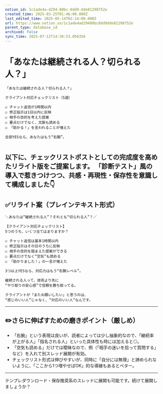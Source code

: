 ```yaml
---
notion_id: 1c1ade4a-d294-80bc-8dd9-dde81298752e
created_time: 2025-03-25T01:46:00.000Z
last_edited_time: 2025-05-14T02:14:00.000Z
url: https://www.notion.so/1c1ade4ad29480bc8dd9dde81298752e
parent_type: database_id
archived: False
sync_time: 2025-07-12T14:36:53.056356
---
```


# 「あなたは継続される人？切られる人？」

```plain text
「あなたは継続される人？切られる人？」

クライアント対応チェックリスト（5選）

☑️ チャット返信が1時間以内
☑️ 修正指示は1日以内に反映
☑️ 相手の目的を考えた提案
☑️ 要点だけでなく、文脈も読める
☑️ 「助かる！」を言われることが増えた

全部YESなら、あなたはもう“右腕”。


```
以下に、チェックリストポストとしての完成度を高めたリライト版をご提案します。
「診断テスト」風の導入で惹きつけつつ、共感・再現性・保存性を意識して構成しました👇
---
## ✅リライト案（プレインテキスト形式）
```plain text
＼あなたは“継続される人”？それとも“切られる人”？／

【クライアント対応チェックリスト】
5つのうち、いくつ当てはまりますか？

☑️ チャット返信は基本1時間以内
☑️ 修正指示はその日のうちに反映
☑️ 相手の目的を踏まえた提案ができる
☑️ 要点だけでなく“空気”も読める
☑️ 「助かりました！」の一言が増えた

3つ以上YESなら、対応力はもう“右腕レベル”。

継続される人って、技術より先に
“やり取りの安心感”で信頼を勝ち取ってる。

クライアントが「またお願いしたい」と思うのは、
“感じのいい人”じゃなく、“対応のいい人”なんです。

```
---
## ✏️さらに伸ばすための磨きポイント（厳しめ）
- 「右腕」という表現は良いが、読者によっては少し抽象的なので、「継続率が上がる人」「指名される人」といった具体性も時には加えると◎。
- 「空気も読める」だけでは曖昧なので、例（「相手の迷いを拾って質問する」など）を入れて別スレッド展開が有効。
- チェックリスト形式は伸びやすいが、同時に「自分には無理」と諦められないように、「ここから1つ増やせばOK」的な導線もあるとベター。
---
テンプレダウンロード・保存推奨系のスレッドに展開も可能です。続けて展開しましょうか？